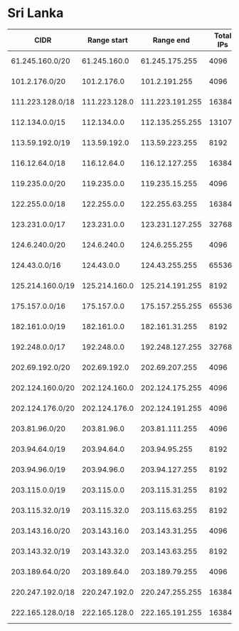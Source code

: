 # Sri Lanka

CIDR               | Range start     | Range end       | Total IPs  | Assign date | Owner
------------------ | --------------- | --------------- | ---------- | ----------- | -----
61.245.160.0/20    | 61.245.160.0    | 61.245.175.255  | 4096       | 2010-07-07  | 
101.2.176.0/20     | 101.2.176.0     | 101.2.191.255   | 4096       | 2010-12-13  | 
111.223.128.0/18   | 111.223.128.0   | 111.223.191.255 | 16384      | 2009-07-17  | 
112.134.0.0/15     | 112.134.0.0     | 112.135.255.255 | 131072     | 2009-01-29  | 
113.59.192.0/19    | 113.59.192.0    | 113.59.223.255  | 8192       | 2008-10-28  | 
116.12.64.0/18     | 116.12.64.0     | 116.12.127.255  | 16384      | 2007-03-27  | 
119.235.0.0/20     | 119.235.0.0     | 119.235.15.255  | 4096       | 2008-02-29  | 
122.255.0.0/18     | 122.255.0.0     | 122.255.63.255  | 16384      | 2006-11-29  | 
123.231.0.0/17     | 123.231.0.0     | 123.231.127.255 | 32768      | 2007-02-15  | 
124.6.240.0/20     | 124.6.240.0     | 124.6.255.255   | 4096       | 2011-01-11  | 
124.43.0.0/16      | 124.43.0.0      | 124.43.255.255  | 65536      | 2006-01-17  | 
125.214.160.0/19   | 125.214.160.0   | 125.214.191.255 | 8192       | 2007-02-01  | 
175.157.0.0/16     | 175.157.0.0     | 175.157.255.255 | 65536      | 2010-01-13  | 
182.161.0.0/19     | 182.161.0.0     | 182.161.31.255  | 8192       | 2010-04-06  | 
192.248.0.0/17     | 192.248.0.0     | 192.248.127.255 | 32768      | 2010-07-22  | 
202.69.192.0/20    | 202.69.192.0    | 202.69.207.255  | 4096       | 2002-02-12  | 
202.124.160.0/20   | 202.124.160.0   | 202.124.175.255 | 4096       | 2001-01-25  | 
202.124.176.0/20   | 202.124.176.0   | 202.124.191.255 | 4096       | 2004-11-22  | 
203.81.96.0/20     | 203.81.96.0     | 203.81.111.255  | 4096       | 2002-11-11  | 
203.94.64.0/19     | 203.94.64.0     | 203.94.95.255   | 8192       | 2001-03-23  | 
203.94.96.0/19     | 203.94.96.0     | 203.94.127.255  | 8192       | 2001-04-11  | 
203.115.0.0/19     | 203.115.0.0     | 203.115.31.255  | 8192       | 1999-03-31  | 
203.115.32.0/19    | 203.115.32.0    | 203.115.63.255  | 8192       | 1999-04-06  | 
203.143.16.0/20    | 203.143.16.0    | 203.143.31.255  | 4096       | 1999-10-19  | 
203.143.32.0/19    | 203.143.32.0    | 203.143.63.255  | 8192       | 2001-05-22  | 
203.189.64.0/20    | 203.189.64.0    | 203.189.79.255  | 4096       | 2000-10-12  | 
220.247.192.0/18   | 220.247.192.0   | 220.247.255.255 | 16384      | 2003-03-28  | 
222.165.128.0/18   | 222.165.128.0   | 222.165.191.255 | 16384      | 2004-09-27  | 

